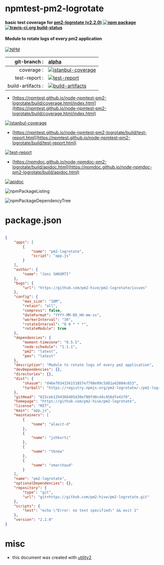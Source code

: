 # npmtest-pm2-logrotate

#### basic test coverage for  [pm2-logrotate (v2.2.0)](https://github.com/pm2-hive/pm2-logrotate)  [![npm package](https://img.shields.io/npm/v/npmtest-pm2-logrotate.svg?style=flat-square)](https://www.npmjs.org/package/npmtest-pm2-logrotate) [![travis-ci.org build-status](https://api.travis-ci.org/npmtest/node-npmtest-pm2-logrotate.svg)](https://travis-ci.org/npmtest/node-npmtest-pm2-logrotate)

#### Module to rotate logs of every pm2 application

[![NPM](https://nodei.co/npm/pm2-logrotate.png?downloads=true&downloadRank=true&stars=true)](https://www.npmjs.com/package/pm2-logrotate)

| git-branch : | [alpha](https://github.com/npmtest/node-npmtest-pm2-logrotate/tree/alpha)|
|--:|:--|
| coverage : | [![istanbul-coverage](https://npmtest.github.io/node-npmtest-pm2-logrotate/build/coverage.badge.svg)](https://npmtest.github.io/node-npmtest-pm2-logrotate/build/coverage.html/index.html)|
| test-report : | [![test-report](https://npmtest.github.io/node-npmtest-pm2-logrotate/build/test-report.badge.svg)](https://npmtest.github.io/node-npmtest-pm2-logrotate/build/test-report.html)|
| build-artifacts : | [![build-artifacts](https://npmtest.github.io/node-npmtest-pm2-logrotate/glyphicons_144_folder_open.png)](https://github.com/npmtest/node-npmtest-pm2-logrotate/tree/gh-pages/build)|

- [https://npmtest.github.io/node-npmtest-pm2-logrotate/build/coverage.html/index.html](https://npmtest.github.io/node-npmtest-pm2-logrotate/build/coverage.html/index.html)

[![istanbul-coverage](https://npmtest.github.io/node-npmtest-pm2-logrotate/build/screenCapture.buildCi.browser.%252Ftmp%252Fbuild%252Fcoverage.lib.html.png)](https://npmtest.github.io/node-npmtest-pm2-logrotate/build/coverage.html/index.html)

- [https://npmtest.github.io/node-npmtest-pm2-logrotate/build/test-report.html](https://npmtest.github.io/node-npmtest-pm2-logrotate/build/test-report.html)

[![test-report](https://npmtest.github.io/node-npmtest-pm2-logrotate/build/screenCapture.buildCi.browser.%252Ftmp%252Fbuild%252Ftest-report.html.png)](https://npmtest.github.io/node-npmtest-pm2-logrotate/build/test-report.html)

- [https://npmdoc.github.io/node-npmdoc-pm2-logrotate/build/apidoc.html](https://npmdoc.github.io/node-npmdoc-pm2-logrotate/build/apidoc.html)

[![apidoc](https://npmdoc.github.io/node-npmdoc-pm2-logrotate/build/screenCapture.buildCi.browser.%252Ftmp%252Fbuild%252Fapidoc.html.png)](https://npmdoc.github.io/node-npmdoc-pm2-logrotate/build/apidoc.html)

![npmPackageListing](https://npmtest.github.io/node-npmtest-pm2-logrotate/build/screenCapture.npmPackageListing.svg)

![npmPackageDependencyTree](https://npmtest.github.io/node-npmtest-pm2-logrotate/build/screenCapture.npmPackageDependencyTree.svg)



# package.json

```json

{
    "apps": [
        {
            "name": "pm2-logrotate",
            "script": "app.js"
        }
    ],
    "author": {
        "name": "Joni SHKURTI"
    },
    "bugs": {
        "url": "https://github.com/pm2-hive/pm2-logrotate/issues"
    },
    "config": {
        "max_size": "10M",
        "retain": "all",
        "compress": false,
        "dateFormat": "YYYY-MM-DD_HH-mm-ss",
        "workerInterval": "30",
        "rotateInterval": "0 0 * * *",
        "rotateModule": true
    },
    "dependencies": {
        "moment-timezone": "0.5.5",
        "node-schedule": "1.1.1",
        "pm2": "latest",
        "pmx": "latest"
    },
    "description": "Module to rotate logs of every pm2 application",
    "devDependencies": {},
    "directories": {},
    "dist": {
        "shasum": "d46ef034156151857e7798e99c5d81ad2084c653",
        "tarball": "https://registry.npmjs.org/pm2-logrotate/-/pm2-logrotate-2.2.0.tgz"
    },
    "gitHead": "815ceb1294366405d30ef80fd0cd4c456dfe41f0",
    "homepage": "https://github.com/pm2-hive/pm2-logrotate",
    "license": "MIT",
    "main": "app.js",
    "maintainers": [
        {
            "name": "alavit-d"
        },
        {
            "name": "jshkurti"
        },
        {
            "name": "tknew"
        },
        {
            "name": "vmarchaud"
        }
    ],
    "name": "pm2-logrotate",
    "optionalDependencies": {},
    "repository": {
        "type": "git",
        "url": "git+https://github.com/pm2-hive/pm2-logrotate.git"
    },
    "scripts": {
        "test": "echo \"Error: no test specified\" && exit 1"
    },
    "version": "2.2.0"
}
```



# misc
- this document was created with [utility2](https://github.com/kaizhu256/node-utility2)

